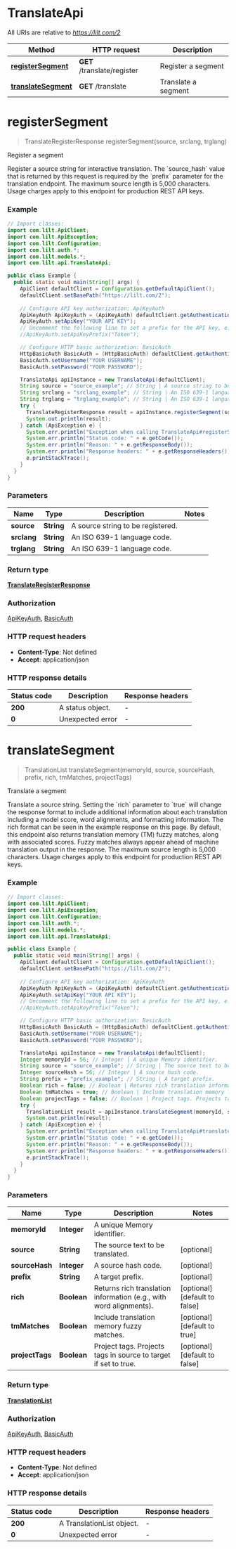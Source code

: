 # TranslateApi

All URIs are relative to *https://lilt.com/2*

Method | HTTP request | Description
------------- | ------------- | -------------
[**registerSegment**](TranslateApi.md#registerSegment) | **GET** /translate/register | Register a segment
[**translateSegment**](TranslateApi.md#translateSegment) | **GET** /translate | Translate a segment


<a name="registerSegment"></a>
# **registerSegment**
> TranslateRegisterResponse registerSegment(source, srclang, trglang)

Register a segment

Register a source string for interactive translation. The &#x60;source_hash&#x60; value that is returned by this request is required by the &#x60;prefix&#x60; parameter for the translation endpoint. The maximum source length is 5,000 characters. Usage charges apply to this endpoint for production REST API keys.  

### Example
```java
// Import classes:
import com.lilt.ApiClient;
import com.lilt.ApiException;
import com.lilt.Configuration;
import com.lilt.auth.*;
import com.lilt.models.*;
import com.lilt.api.TranslateApi;

public class Example {
  public static void main(String[] args) {
    ApiClient defaultClient = Configuration.getDefaultApiClient();
    defaultClient.setBasePath("https://lilt.com/2");
    
    // Configure API key authorization: ApiKeyAuth
    ApiKeyAuth ApiKeyAuth = (ApiKeyAuth) defaultClient.getAuthentication("ApiKeyAuth");
    ApiKeyAuth.setApiKey("YOUR API KEY");
    // Uncomment the following line to set a prefix for the API key, e.g. "Token" (defaults to null)
    //ApiKeyAuth.setApiKeyPrefix("Token");

    // Configure HTTP basic authorization: BasicAuth
    HttpBasicAuth BasicAuth = (HttpBasicAuth) defaultClient.getAuthentication("BasicAuth");
    BasicAuth.setUsername("YOUR USERNAME");
    BasicAuth.setPassword("YOUR PASSWORD");

    TranslateApi apiInstance = new TranslateApi(defaultClient);
    String source = "source_example"; // String | A source string to be registered.
    String srclang = "srclang_example"; // String | An ISO 639-1 language code.
    String trglang = "trglang_example"; // String | An ISO 639-1 language code.
    try {
      TranslateRegisterResponse result = apiInstance.registerSegment(source, srclang, trglang);
      System.out.println(result);
    } catch (ApiException e) {
      System.err.println("Exception when calling TranslateApi#registerSegment");
      System.err.println("Status code: " + e.getCode());
      System.err.println("Reason: " + e.getResponseBody());
      System.err.println("Response headers: " + e.getResponseHeaders());
      e.printStackTrace();
    }
  }
}
```

### Parameters

Name | Type | Description  | Notes
------------- | ------------- | ------------- | -------------
 **source** | **String**| A source string to be registered. |
 **srclang** | **String**| An ISO 639-1 language code. |
 **trglang** | **String**| An ISO 639-1 language code. |

### Return type

[**TranslateRegisterResponse**](TranslateRegisterResponse.md)

### Authorization

[ApiKeyAuth](../README.md#ApiKeyAuth), [BasicAuth](../README.md#BasicAuth)

### HTTP request headers

 - **Content-Type**: Not defined
 - **Accept**: application/json

### HTTP response details
| Status code | Description | Response headers |
|-------------|-------------|------------------|
**200** | A status object. |  -  |
**0** | Unexpected error |  -  |

<a name="translateSegment"></a>
# **translateSegment**
> TranslationList translateSegment(memoryId, source, sourceHash, prefix, rich, tmMatches, projectTags)

Translate a segment

Translate a source string.  Setting the &#x60;rich&#x60; parameter to &#x60;true&#x60; will change the response format to include additional information about each translation including a model score, word alignments,  and formatting information. The rich format can be seen in the example response on this page.  By default, this endpoint also returns translation memory (TM) fuzzy matches, along with associated scores. Fuzzy matches always appear ahead of machine translation output in the response.  The maximum source length is 5,000 characters.  Usage charges apply to this endpoint for production REST API keys.  

### Example
```java
// Import classes:
import com.lilt.ApiClient;
import com.lilt.ApiException;
import com.lilt.Configuration;
import com.lilt.auth.*;
import com.lilt.models.*;
import com.lilt.api.TranslateApi;

public class Example {
  public static void main(String[] args) {
    ApiClient defaultClient = Configuration.getDefaultApiClient();
    defaultClient.setBasePath("https://lilt.com/2");
    
    // Configure API key authorization: ApiKeyAuth
    ApiKeyAuth ApiKeyAuth = (ApiKeyAuth) defaultClient.getAuthentication("ApiKeyAuth");
    ApiKeyAuth.setApiKey("YOUR API KEY");
    // Uncomment the following line to set a prefix for the API key, e.g. "Token" (defaults to null)
    //ApiKeyAuth.setApiKeyPrefix("Token");

    // Configure HTTP basic authorization: BasicAuth
    HttpBasicAuth BasicAuth = (HttpBasicAuth) defaultClient.getAuthentication("BasicAuth");
    BasicAuth.setUsername("YOUR USERNAME");
    BasicAuth.setPassword("YOUR PASSWORD");

    TranslateApi apiInstance = new TranslateApi(defaultClient);
    Integer memoryId = 56; // Integer | A unique Memory identifier.
    String source = "source_example"; // String | The source text to be translated.
    Integer sourceHash = 56; // Integer | A source hash code.
    String prefix = "prefix_example"; // String | A target prefix.
    Boolean rich = false; // Boolean | Returns rich translation information (e.g., with word alignments).
    Boolean tmMatches = true; // Boolean | Include translation memory fuzzy matches.
    Boolean projectTags = false; // Boolean | Project tags. Projects tags in source to target if set to true.
    try {
      TranslationList result = apiInstance.translateSegment(memoryId, source, sourceHash, prefix, rich, tmMatches, projectTags);
      System.out.println(result);
    } catch (ApiException e) {
      System.err.println("Exception when calling TranslateApi#translateSegment");
      System.err.println("Status code: " + e.getCode());
      System.err.println("Reason: " + e.getResponseBody());
      System.err.println("Response headers: " + e.getResponseHeaders());
      e.printStackTrace();
    }
  }
}
```

### Parameters

Name | Type | Description  | Notes
------------- | ------------- | ------------- | -------------
 **memoryId** | **Integer**| A unique Memory identifier. |
 **source** | **String**| The source text to be translated. | [optional]
 **sourceHash** | **Integer**| A source hash code. | [optional]
 **prefix** | **String**| A target prefix. | [optional]
 **rich** | **Boolean**| Returns rich translation information (e.g., with word alignments). | [optional] [default to false]
 **tmMatches** | **Boolean**| Include translation memory fuzzy matches. | [optional] [default to true]
 **projectTags** | **Boolean**| Project tags. Projects tags in source to target if set to true. | [optional] [default to false]

### Return type

[**TranslationList**](TranslationList.md)

### Authorization

[ApiKeyAuth](../README.md#ApiKeyAuth), [BasicAuth](../README.md#BasicAuth)

### HTTP request headers

 - **Content-Type**: Not defined
 - **Accept**: application/json

### HTTP response details
| Status code | Description | Response headers |
|-------------|-------------|------------------|
**200** | A TranslationList object. |  -  |
**0** | Unexpected error |  -  |

